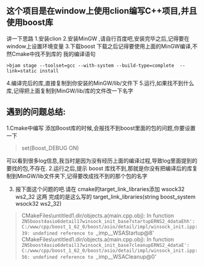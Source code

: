 这个项目是在window上使用clion编写C++项目,并且使用boost库
--

讲一下思路
1.安装clion
2.安装MinGW ,请自行百度吧,安装完毕之后,记得要在window上设置环境变量
3.下载boost 下载之后记得要使用上面的MinGW编译,不然Cmake中找不到库的
    我的编译语句
    
    >bjam stage --toolset=gcc --with-system --build-type=complete  --link=static install
4.编译完后的库,直接复制到你安装的MinGW/lib/文件下
5.运行,如果找不到什么库,记得把上面复制到MinGW/lib/库的文件改一下名字

遇到的问题总结:
--
1.Cmake中编写 添加Boost库的时候,会报找不到boost里面的包的问题,你要设置一下
   >set(Boost_DEBUG ON)
   
可以看到很多log信息,我当时是因为没有经历上面的编译过程,导致log里面提到的要找的包,不存在.
2.运行之后,提示 boost 库找不到,那就是你没有把编译后的库复制到MinGW/lib文件夹下,记得要改成找不到的那个包的名字

3. 报下面这个问题的吧.请在 cmake的target_link_libraries添加 wsock32 ws2_32 这两
    完成的是这么写的 target_link_libraries(string boost_system wsock32 ws2_32)
>CMakeFiles\untitled1.dir/objects.a(main.cpp.obj): In function `ZN5boost4asio6detail17winsock_init_base7startupERNS2_4dataEhh':
 C:/www/cpp/boost_1_62_0/boost/asio/detail/impl/winsock_init.ipp:39: undefined reference to `_imp__WSAStartup@8'
 CMakeFiles\untitled1.dir/objects.a(main.cpp.obj): In function `ZN5boost4asio6detail17winsock_init_base7cleanupERNS2_4dataE':
 C:/www/cpp/boost_1_62_0/boost/asio/detail/impl/winsock_init.ipp:56: undefined reference to `_imp__WSACleanup@0'
